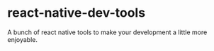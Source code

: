 # react-native-dev-tools
A bunch of react native tools to make your development a little more enjoyable.
